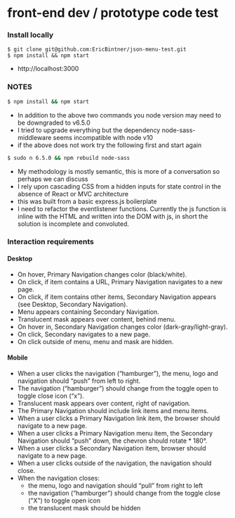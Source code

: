 # front-end dev / prototype code test



### Install locally

```
$ git clone git@github.com:EricBintner/json-menu-test.git
$ npm install && npm start
```
* http://localhost:3000


### NOTES
```bash
$ npm install && npm start
```
* In addition to the above two commands you node version may need to be downgraded to v6.5.0
* I tried to upgrade everything but the dependency node-sass-middleware seems incompatible with node v10
* if the above does not work try the following first and start again
```bash
$ sudo n 6.5.0 && npm rebuild node-sass
```

* My methodology is mostly semantic, this is more of a conversation so perhaps we can discuss
* I rely upon cascading CSS from a hidden inputs for state control in the absence of React or MVC architecture
* this was built from a basic express.js boilerplate
* I need to refactor the eventlistener functions. Currently the js function is inline with the HTML and written into the DOM with js, in short the solution is incomplete and convoluted.


### Interaction requirements

#### Desktop

* On hover, Primary Navigation changes color (black/white).
* On click, if item contains a URL, Primary Navigation navigates to a new page.
* On click, if item contains other items, Secondary Navigation appears (see Desktop, Secondary Navigation).
* Menu appears containing Secondary Navigation.
* Translucent mask appears over content, behind menu.
* On hover in, Secondary Navigation changes color (dark-gray/light-gray).
* On click, Secondary navigates to a new page.
* On click outside of menu, menu and mask are hidden.

#### Mobile

* When a user clicks the navigation (“hamburger”), the menu,  logo and navigation should “push” from left to right.
* The navigation (“hamburger”) should change from the toggle open to toggle close icon (“x”).
* Translucent mask appears over content, right of navigation.
* The Primary Navigation should include link items and menu items.
* When a user clicks a Primary Navigation link item, the browser should navigate to a new page.
* When a user clicks a Primary Navigation menu item, the Secondary Navigation should “push” down, the chevron should rotate * 180°.
* When a user clicks a Secondary Navigation item, browser should navigate to a new page.
* When a user clicks outside of the navigation, the navigation should close.
* When the navigation closes:
    * the menu, logo and navigation should “pull” from right to left
    * the navigation (“hamburger”) should change from the toggle close ("X") to toggle open icon
    * the translucent mask should be hidden

